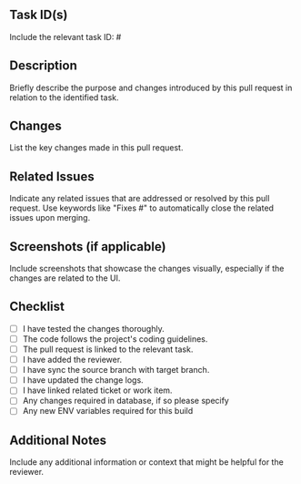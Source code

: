 ## Task ID(s)
Include the relevant task ID: #<task number>

## Description
Briefly describe the purpose and changes introduced by this pull request in relation to the identified task.

## Changes
List the key changes made in this pull request.

## Related Issues
Indicate any related issues that are addressed or resolved by this pull request. Use keywords like "Fixes #<issue number>" to automatically close the related issues upon merging.

## Screenshots (if applicable)
Include screenshots that showcase the changes visually, especially if the changes are related to the UI.

## Checklist
- [ ] I have tested the changes thoroughly.
- [ ] The code follows the project's coding guidelines.
- [ ] The pull request is linked to the relevant task.
- [ ] I have added the reviewer.
- [ ] I have sync the source branch with target branch.
- [ ] I have updated the change logs.
- [ ] I have linked related ticket or work item.
- [ ] Any changes required in database, if so please specify
- [ ] Any new ENV variables required for this build

## Additional Notes
Include any additional information or context that might be helpful for the reviewer.
